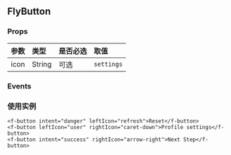 ## FlyButton

### Props
| 参数 | 类型 | 是否必选 | 取值 |
|:--|:--|:--|:--|
| icon | String | 可选 | `settings`|

### Events

### 使用实例

```
<f-button intent="danger" leftIcon="refresh">Reset</f-button>
<f-button leftIcon="user" rightIcon="caret-down">Profile settings</f-button>
<f-button intent="success" rightIcon="arrow-right">Next Step</f-button>
```